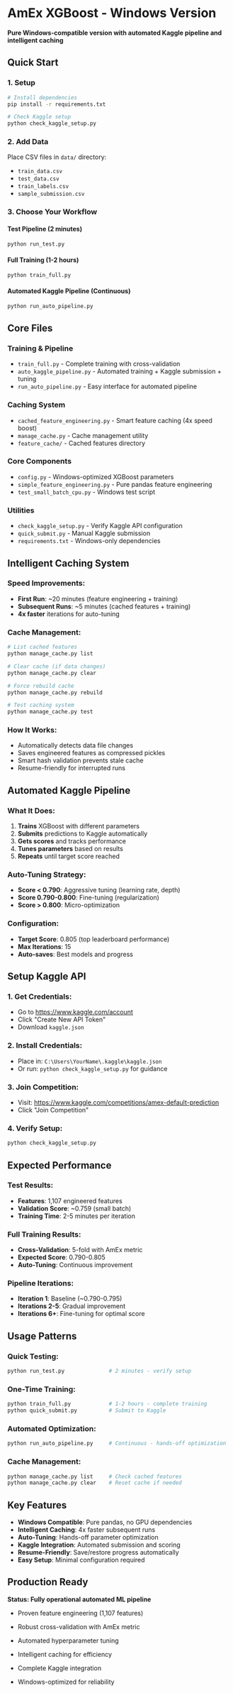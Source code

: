 # AmEx XGBoost - Windows Version

**Pure Windows-compatible version with automated Kaggle pipeline and intelligent caching**

## Quick Start

### 1. Setup
```bash
# Install dependencies
pip install -r requirements.txt

# Check Kaggle setup
python check_kaggle_setup.py
```

### 2. Add Data
Place CSV files in `data/` directory:
- `train_data.csv`
- `test_data.csv`
- `train_labels.csv`
- `sample_submission.csv`

### 3. Choose Your Workflow

#### **Test Pipeline (2 minutes)**
```bash
python run_test.py
```

#### **Full Training (1-2 hours)**
```bash
python train_full.py
```

#### **Automated Kaggle Pipeline (Continuous)**
```bash
python run_auto_pipeline.py
```

## Core Files

### **Training & Pipeline**
- `train_full.py` - Complete training with cross-validation
- `auto_kaggle_pipeline.py` - Automated training + Kaggle submission + tuning
- `run_auto_pipeline.py` - Easy interface for automated pipeline

### **Caching System**
- `cached_feature_engineering.py` - Smart feature caching (4x speed boost)
- `manage_cache.py` - Cache management utility
- `feature_cache/` - Cached features directory

### **Core Components**
- `config.py` - Windows-optimized XGBoost parameters
- `simple_feature_engineering.py` - Pure pandas feature engineering
- `test_small_batch_cpu.py` - Windows test script

### **Utilities**
- `check_kaggle_setup.py` - Verify Kaggle API configuration
- `quick_submit.py` - Manual Kaggle submission
- `requirements.txt` - Windows-only dependencies

## Intelligent Caching System

### **Speed Improvements:**
- **First Run**: ~20 minutes (feature engineering + training)
- **Subsequent Runs**: ~5 minutes (cached features + training)
- **4x faster** iterations for auto-tuning

### **Cache Management:**
```bash
# List cached features
python manage_cache.py list

# Clear cache (if data changes)
python manage_cache.py clear

# Force rebuild cache
python manage_cache.py rebuild

# Test caching system
python manage_cache.py test
```

### **How It Works:**
- Automatically detects data file changes
- Saves engineered features as compressed pickles
- Smart hash validation prevents stale cache
- Resume-friendly for interrupted runs

## Automated Kaggle Pipeline

### **What It Does:**
1. **Trains** XGBoost with different parameters
2. **Submits** predictions to Kaggle automatically
3. **Gets scores** and tracks performance
4. **Tunes parameters** based on results
5. **Repeats** until target score reached

### **Auto-Tuning Strategy:**
- **Score < 0.790**: Aggressive tuning (learning rate, depth)
- **Score 0.790-0.800**: Fine-tuning (regularization)
- **Score > 0.800**: Micro-optimization

### **Configuration:**
- **Target Score**: 0.805 (top leaderboard performance)
- **Max Iterations**: 15
- **Auto-saves**: Best models and progress

## Setup Kaggle API

### **1. Get Credentials:**
- Go to https://www.kaggle.com/account
- Click "Create New API Token"
- Download `kaggle.json`

### **2. Install Credentials:**
- Place in: `C:\Users\YourName\.kaggle\kaggle.json`
- Or run: `python check_kaggle_setup.py` for guidance

### **3. Join Competition:**
- Visit: https://www.kaggle.com/competitions/amex-default-prediction
- Click "Join Competition"

### **4. Verify Setup:**
```bash
python check_kaggle_setup.py
```

## Expected Performance

### **Test Results:**
- **Features**: 1,107 engineered features
- **Validation Score**: ~0.759 (small batch)
- **Training Time**: 2-5 minutes per iteration

### **Full Training Results:**
- **Cross-Validation**: 5-fold with AmEx metric
- **Expected Score**: 0.790-0.805
- **Auto-Tuning**: Continuous improvement

### **Pipeline Iterations:**
- **Iteration 1**: Baseline (~0.790-0.795)
- **Iterations 2-5**: Gradual improvement
- **Iterations 6+**: Fine-tuning for optimal score

## Usage Patterns

### **Quick Testing:**
```bash
python run_test.py              # 2 minutes - verify setup
```

### **One-Time Training:**
```bash
python train_full.py            # 1-2 hours - complete training
python quick_submit.py          # Submit to Kaggle
```

### **Automated Optimization:**
```bash
python run_auto_pipeline.py     # Continuous - hands-off optimization
```

### **Cache Management:**
```bash
python manage_cache.py list     # Check cached features
python manage_cache.py clear    # Reset cache if needed
```

## Key Features

- **Windows Compatible**: Pure pandas, no GPU dependencies
- **Intelligent Caching**: 4x faster subsequent runs
- **Auto-Tuning**: Hands-off parameter optimization
- **Kaggle Integration**: Automated submission and scoring
- **Resume-Friendly**: Save/restore progress automatically
- **Easy Setup**: Minimal configuration required

## Production Ready

**Status: Fully operational automated ML pipeline**

- Proven feature engineering (1,107 features)
- Robust cross-validation with AmEx metric
- Automated hyperparameter tuning
- Intelligent caching for efficiency
- Complete Kaggle integration

- Windows-optimized for reliability




